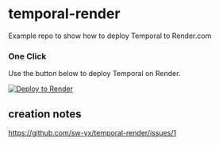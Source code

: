 # temporal-render

Example repo to show how to deploy Temporal to Render.com

### One Click

Use the button below to deploy Temporal on Render.

[![Deploy to Render](http://render.com/images/deploy-to-render-button.svg)](https://render.com/deploy)

## creation notes

https://github.com/sw-yx/temporal-render/issues/1
